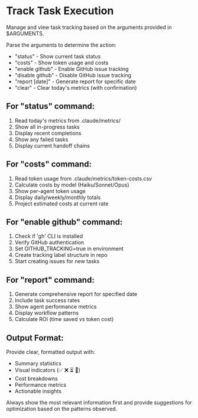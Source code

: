 # Track Task Execution

Manage and view task tracking based on the arguments provided in $ARGUMENTS.

Parse the arguments to determine the action:
- "status" - Show current task status
- "costs" - Show token usage and costs
- "enable github" - Enable GitHub issue tracking
- "disable github" - Disable GitHub issue tracking
- "report [date]" - Generate report for specific date
- "clear" - Clear today's metrics (with confirmation)

## For "status" command:
1. Read today's metrics from .claude/metrics/
2. Show all in-progress tasks
3. Display recent completions
4. Show any failed tasks
5. Display current handoff chains

## For "costs" command:
1. Read token usage from .claude/metrics/token-costs.csv
2. Calculate costs by model (Haiku/Sonnet/Opus)
3. Show per-agent token usage
4. Display daily/weekly/monthly totals
5. Project estimated costs at current rate

## For "enable github" command:
1. Check if 'gh' CLI is installed
2. Verify GitHub authentication
3. Set GITHUB_TRACKING=true in environment
4. Create tracking label structure in repo
5. Start creating issues for new tasks

## For "report" command:
1. Generate comprehensive report for specified date
2. Include task success rates
3. Show agent performance metrics
4. Display workflow patterns
5. Calculate ROI (time saved vs token cost)

## Output Format:
Provide clear, formatted output with:
- Summary statistics
- Visual indicators (✅ ❌ ⏳ 🔄)
- Cost breakdowns
- Performance metrics
- Actionable insights

Always show the most relevant information first and provide suggestions for optimization based on the patterns observed.